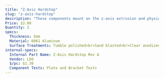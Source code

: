 ```yaml
---
title: "Z-Axis Hardstop"
slug: "z-axis-hardstop"
description: "These components mount on the z-axis extrusion and physically limit how low and high FarmBot can move the z-axis."
Price: $3.00
Quantity: 2
specs:
  Thickness: 5mm
  Material: 6061 Aluminum
  Surface Treatments: Tumble polished<br>Sand blasted<br>Clear anodized
internal-specs:
  Internal Part Name: Z-Axis Hardstop Rev A
  Vendor: LDO
  $/pc: $1.30
  Component Tests: Plate and Bracket Tests
---
```

